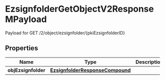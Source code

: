 

# EzsignfolderGetObjectV2ResponseMPayload

Payload for GET /2/object/ezsignfolder/{pkiEzsignfolderID}

## Properties

| Name | Type | Description | Notes |
|------------ | ------------- | ------------- | -------------|
|**objEzsignfolder** | [**EzsignfolderResponseCompound**](EzsignfolderResponseCompound.md) |  |  |



